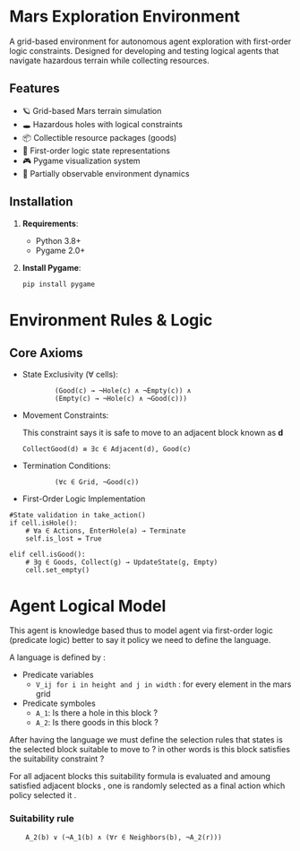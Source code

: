 
# Mars Exploration Environment

A grid-based environment for autonomous agent exploration with first-order logic constraints. Designed for developing and testing logical agents that navigate hazardous terrain while collecting resources.

## Features

- 🪐 Grid-based Mars terrain simulation
- 🕳️ Hazardous holes with logical constraints
- 📦 Collectible resource packages (goods)
- 🧠 First-order logic state representations
- 🎮 Pygame visualization system
- 🔄 Partially observable environment dynamics

## Installation

1. **Requirements**:
   - Python 3.8+
   - Pygame 2.0+

2. **Install Pygame**:
   ```bash
   pip install pygame
   ```
# Environment Rules & Logic
## Core Axioms

- State Exclusivity (∀ cells):

    ``` ∀c ∈ Grid, ((Hole(c) → ¬Good(c) ∧ ¬Empty(c)) ∧
            (Good(c) → ¬Hole(c) ∧ ¬Empty(c)) ∧
            (Empty(c) → ¬Hole(c) ∧ ¬Good(c)))
    ```
- Movement Constraints:

    This constraint says it is safe to move to an adjacent block known as **d**
    ``` SafeMove(d) ≡ ∃c ∈ Adjacent(d), ¬Hole(c)
    CollectGood(d) ≡ ∃c ∈ Adjacent(d), Good(c)
    ```

- Termination Conditions:
    ``` GameOver ≡ ∃c ∈ Grid, (AtAgent(c) ∧ Hole(c)) ∨
            (∀c ∈ Grid, ¬Good(c))
    ```

- First-Order Logic Implementation
```
#State validation in take_action()
if cell.isHole():
    # ∀a ∈ Actions, EnterHole(a) → Terminate
    self.is_lost = True

elif cell.isGood():
    # ∃g ∈ Goods, Collect(g) → UpdateState(g, Empty)
    cell.set_empty()
```

# Agent Logical Model
This agent is knowledge based thus to model agent via first-order logic (predicate logic) better to say it policy we need to define the language.

A language is defined by :
- Predicate variables 
    - ``` V_ij for i in height and j in width ``` : for every element in the mars grid
- Predicate symboles 
    - ``` A_1 ```: Is there a hole in this block ?
    - ``` A_2 ```: Is there goods in this block ?

After having the language we must define the selection rules that states is the selected block suitable to move to ? in other words is this block satisfies the suitability constraint ?

For all adjacent blocks this suitability formula is evaluated and amoung satisfied adjacent blocks , one is randomly selected as a final action which policy selected it . 

### Suitability rule 
``` 
    A_2(b) ∨ (¬A_1(b) ∧ (∀r ∈ Neighbors(b), ¬A_2(r)))
```